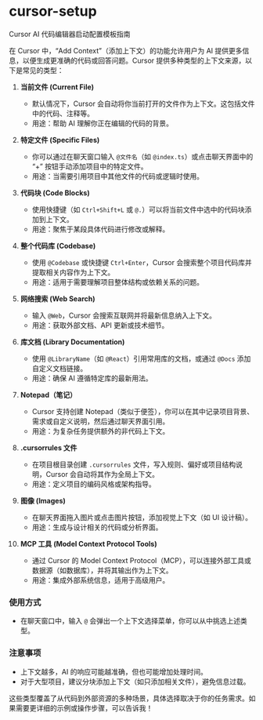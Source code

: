 # cursor-setup

Cursor AI 代码编辑器启动配置模板指南

在 Cursor 中，“Add Context”（添加上下文）的功能允许用户为 AI 提供更多信息，以便生成更准确的代码或回答问题。Cursor 提供多种类型的上下文来源，以下是常见的类型：

1. **当前文件 (Current File)**

   - 默认情况下，Cursor 会自动将你当前打开的文件作为上下文。这包括文件中的代码、注释等。
   - 用途：帮助 AI 理解你正在编辑的代码的背景。

2. **特定文件 (Specific Files)**

   - 你可以通过在聊天窗口输入 `@文件名`（如 `@index.ts`）或点击聊天界面中的 “+” 按钮手动添加项目中的特定文件。
   - 用途：当需要引用项目中其他文件的代码或逻辑时使用。

3. **代码块 (Code Blocks)**

   - 使用快捷键（如 `Ctrl+Shift+L` 或 `@.`）可以将当前文件中选中的代码块添加到上下文。
   - 用途：聚焦于某段具体代码进行修改或解释。

4. **整个代码库 (Codebase)**

   - 使用 `@Codebase` 或快捷键 `Ctrl+Enter`，Cursor 会搜索整个项目代码库并提取相关内容作为上下文。
   - 用途：适用于需要理解项目整体结构或依赖关系的问题。

5. **网络搜索 (Web Search)**

   - 输入 `@Web`，Cursor 会搜索互联网并将最新信息纳入上下文。
   - 用途：获取外部文档、API 更新或技术细节。

6. **库文档 (Library Documentation)**

   - 使用 `@LibraryName`（如 `@React`）引用常用库的文档，或通过 `@Docs` 添加自定义文档链接。
   - 用途：确保 AI 遵循特定库的最新用法。

7. **Notepad（笔记）**

   - Cursor 支持创建 Notepad（类似于便签），你可以在其中记录项目背景、需求或自定义说明，然后通过聊天界面引用。
   - 用途：为复杂任务提供额外的非代码上下文。

8. **.cursorrules 文件**

   - 在项目根目录创建 `.cursorrules` 文件，写入规则、偏好或项目结构说明，Cursor 会自动将其作为全局上下文。
   - 用途：定义项目的编码风格或架构指导。

9. **图像 (Images)**

   - 在聊天界面拖入图片或点击图片按钮，添加视觉上下文（如 UI 设计稿）。
   - 用途：生成与设计相关的代码或分析界面。

10. **MCP 工具 (Model Context Protocol Tools)**
    - 通过 Cursor 的 Model Context Protocol（MCP），可以连接外部工具或数据源（如数据库），并将其输出作为上下文。
    - 用途：集成外部系统信息，适用于高级用户。

### 使用方式

- 在聊天窗口中，输入 `@` 会弹出一个上下文选择菜单，你可以从中挑选上述类型。

### 注意事项

- 上下文越多，AI 的响应可能越准确，但也可能增加处理时间。
- 对于大型项目，建议分块添加上下文（如只添加相关文件），避免信息过载。

这些类型覆盖了从代码到外部资源的多种场景，具体选择取决于你的任务需求。如果需要更详细的示例或操作步骤，可以告诉我！
